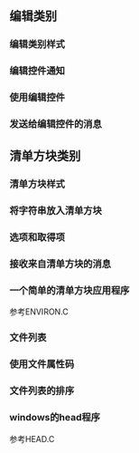 ## 编辑类别
### 编辑类别样式
### 编辑控件通知
### 使用编辑控件
### 发送给编辑控件的消息
## 清单方块类别
### 清单方块样式
### 将字符串放入清单方块
### 选项和取得项
### 接收来自清单方块的消息
### 一个简单的清单方块应用程序
参考ENVIRON.C
### 文件列表
### 使用文件属性码
### 文件列表的排序
### windows的head程序
参考HEAD.C